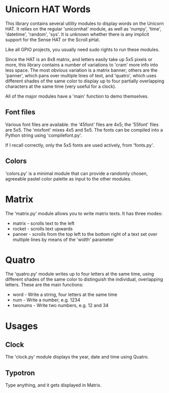 Unicorn HAT Words
=================

This library contains several utility modules to display words on the Unicorn HAT.
It relies on the regular 'unicornhat' module, as well as 'numpy', 'time', 'datetime', 'random', 'sys'.
It is unknown whether there is any implicit support for the Sense HAT or the Scroll pHat.

Like all GPIO projects, you usually need sudo rights to run these modules.

Since the HAT is an 8x8 matrix, and letters easily take up 5x5 pixels or more, this
library contains a number of variations to 'cram' more info into less space. The most
obvious variation is a matrix banner; others are the 'panner', which pans over multiple
lines of text, and 'quatro', which uses different shades of the same color to display
up to four partially overlapping characters at the same time (very useful for a clock).

All of the major modules have a 'main' function to demo themselves.

Font files
----------

Various font files are available. the '45font' files are 4x5; the '55font' files are
5x5. The 'mixfont' mixes 4x5 and 5x5. The fonts can be compiled into a Python string using
'compilefont.py'.

If I recall correctly, only the 5x5 fonts are used actively, from 'fonts.py'.


Colors
------

'colors.py' is a minimal module that can provide a randomly chosen, agreeable pastel color palette
as input to the other modules.


Matrix
======

The 'matrix.py' module allows you to write matrix texts. It has three modes:

* matrix - scrolls text to the left
* rocket - scrolls text upwards
* panner - scrolls from the top left to the bottom right of a text set over multiple lines by means of the 'width' parameter


Quatro
======

The 'quatro.py' module writes up to four letters at the same time, using different shades
of the same color to distinguish the individual, overlapping letters. These are the main
functions:

* word - Write a string, four letters at the same time
* num - Write a number, e.g. 1234
* twonums - Write two numbers, e.g. 12 and 34


Usages
======

Clock
-----

The 'clock.py' module displays the year, date and time using Quatro.


Typotron
--------

Type anything, and it gets displayed in Matrix.

